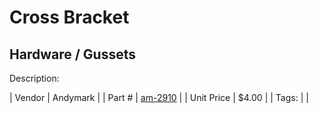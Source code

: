 # Cross Bracket
## Hardware / Gussets
Description: 	 

| Vendor | Andymark | 
| Part # | [am-2910](http://www.andymark.com/product-p/am-2910.htm) | 
| Unit Price | $4.00 | 
| Tags: |  | 
